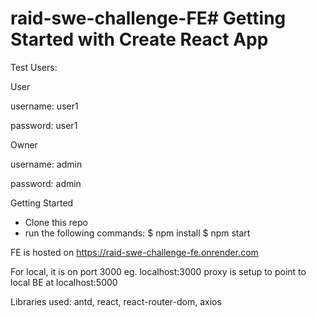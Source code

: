 # raid-swe-challenge-FE# Getting Started with Create React App

Test Users:


User

username: user1

password: user1


Owner

username: admin

password: admin



Getting Started
- Clone this repo
- run the following commands:
$ npm install
$ npm start 

FE is hosted on https://raid-swe-challenge-fe.onrender.com

For local, it is on port 3000 eg. localhost:3000
proxy is setup to point to local BE at localhost:5000

Libraries used:
antd, react, react-router-dom, axios
